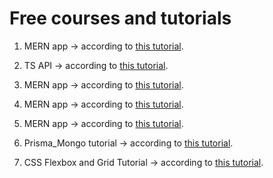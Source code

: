 # Free courses and tutorials

1. MERN app -> according to
   [this tutorial](https://www.freecodecamp.org/news/create-a-react-frontend-a-node-express-backend-and-connect-them-together-c5798926047c).

2. TS API -> according to
   [this tutorial](https://tomanagle.medium.com/build-a-rest-api-with-node-js-typescript-mongodb-b6c898d70d61).

3. MERN app -> according to [this tutorial](https://appdividend.com/2022/03/05/react-express).

4. MERN app -> according to
   [this tutorial](https://www.freecodecamp.org/news/how-to-build-a-todo-app-with-react-typescript-nodejs-and-mongodb).

5. MERN app -> according to [this tutorial](https://blog.logrocket.com/mern-stack-tutorial/).

6. Prisma_Mongo tutorial -> according to
   [this tutorial](https://www.section.io/engineering-education/how-to-setup-prisma-client-server-that-uses-mongodb).

7. CSS Flexbox and Grid Tutorial -> according to
   [this tutorial](https://www.freecodecamp.org/news/css-flexbox-and-grid-tutorial).

